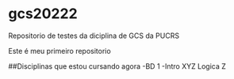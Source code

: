 # gcs20222
Repositorio de testes da diciplina de GCS da PUCRS

Este é meu primeiro repositorio

##Disciplinas que estou cursando agora
-BD 1
-Intro XYZ
Logica Z
